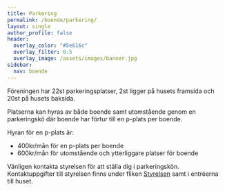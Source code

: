 ```yaml
---
title: Parkering
permalink: /boende/parkering/
layout: single
author_profile: false
header:
  overlay_color: "#5e616c"
  overlay_filter: 0.5
  overlay_image: /assets/images/banner.jpg
sidebar:
  nav: boende
---
```


Föreningen har 22st parkeringsplatser, 2st ligger på husets framsida och 20st på husets baksida.

Platserna kan hyras av både boende samt utomstående genom en parkeringskö där boende har förtur till en p-plats per boende.

Hyran för en p-plats är:
- 400kr/mån för en p-plats per boende
- 600kr/mån för utomstående och ytterliggare platser för boende

Vänligen kontakta styrelsen för att ställa dig i parkeringskön. Kontaktuppgifter till styrelsen finns under fliken <a href ="/styrelsen/">Styrelsen</a> samt i entréerna till huset.